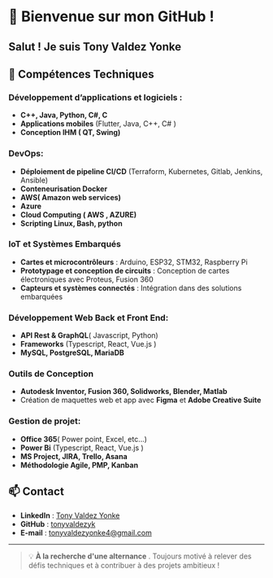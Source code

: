 # 👋 Bienvenue sur mon GitHub !


Salut ! Je suis **Tony Valdez Yonke**
---

## 💼 Compétences Techniques

### Développement d’applications et  logiciels :
- **C++, Java, Python, C#, C**
- **Applications mobiles** (Flutter, Java, C++, C# )
- **Conception IHM ( QT, Swing)**

### DevOps:
- **Déploiement de pipeline CI/CD** (Terraform,  Kubernetes, Gitlab, Jenkins, Ansible)
- **Conteneurisation Docker** 
- **AWS( Amazon web services)**
- **Azure**
- **Cloud Computing ( AWS , AZURE)**
- **Scripting Linux,  Bash, python**

### IoT et Systèmes Embarqués
- **Cartes et microcontrôleurs** : Arduino, ESP32, STM32, Raspberry Pi
- **Prototypage et conception de circuits** : Conception de cartes électroniques avec Proteus, Fusion 360
- **Capteurs et systèmes connectés** : Intégration dans des solutions embarquées

### Développement Web Back et Front End:
- **API Rest & GraphQL**( Javascript, Python)
- **Frameworks** (Typescript, React, Vue.js )
- **MySQL, PostgreSQL, MariaDB**

### Outils de Conception
- **Autodesk Inventor, Fusion 360, Solidworks, Blender, Matlab**
- Création de maquettes web et app avec **Figma** et **Adobe Creative Suite**

### Gestion de projet:
- **Office 365**( Power point, Excel, etc...)
- **Power Bi** (Typescript, React, Vue.js )
- **MS Project, JIRA, Trello, Asana**
- **Méthodologie Agile, PMP, Kanban**

## 📫 Contact

- **LinkedIn** : [Tony Valdez Yonke](https://www.linkedin.com/in/tony-valdez-yonke-001a59225/)
- **GitHub** : [tonyvaldezyk](https://github.com/tonyvaldezyk)
- **E-mail** : tonyvaldezyonke4@gmail.com

---

> 💡 **À la recherche d'une alternance** . Toujours motivé à relever des défis techniques et à contribuer à des projets ambitieux !
